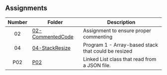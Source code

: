 ## Assignments

| Number | Folder | Description |
| :----: | ------ | ----------- |
|    02    |    [02-CommentedCode](https://github.com/hawkidav000/3013-ALG-Hawkins/tree/master/Assignments/02-CommentedCode)    |       Assignment to ensure proper commenting      |
| 04 | [04-StackResize](https://github.com/hawkidav000/3013-ALG-Hawkins/tree/master/Assignments/04-StackResize) | Program 1 - Array-based stack that could be resized |
| P02 | [P02](https://github.com/hawkidav000/3013-ALG-Hawkins/tree/master/Assignments/P02) | Linked List class that read from a JSON file. |

